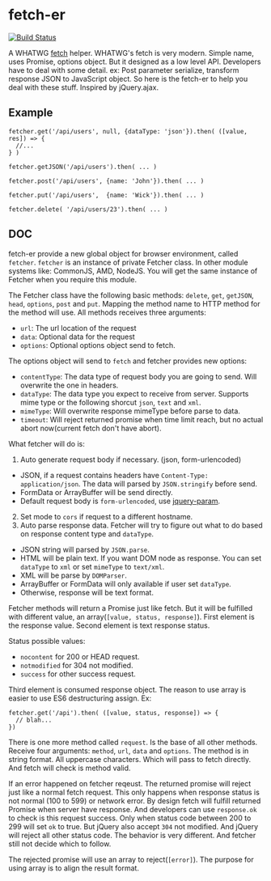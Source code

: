 fetch-er
========

[![Build Status](https://travis-ci.org/othree/fetcher.svg?branch=master)](https://travis-ci.org/othree/fetcher)

A WHATWG [fetch][] helper. WHATWG's fetch is very modern. Simple name, uses Promise, options object. 
But it designed as a low level API. Developers have to deal with some detail. ex: Post parameter 
serialize, transform response JSON to JavaScript object. So here is the fetch-er to help you deal 
with these stuff. Inspired by jQuery.ajax.


[fetch]:http://updates.html5rocks.com/2015/03/introduction-to-fetch

Example
-------

    fetcher.get('/api/users', null, {dataType: 'json'}).then( ([value, res]) => {
      //...
    } )

    fetcher.getJSON('/api/users').then( ... )

    fetcher.post('/api/users', {name: 'John'}).then( ... )

    fetcher.put('/api/users',  {name: 'Wick'}).then( ... )

    fetcher.delete( '/api/users/23').then( ... )

DOC
---

fetch-er provide a new global object for browser environment, called `fetcher`. `fetcher` is an instance
of private Fetcher class. In other module systems like: CommonJS, AMD, NodeJS. You will get the same 
instance of Fetcher when you require this module.

The Fetcher class have the following basic methods: `delete`, `get`, `getJSON`, `head`, `options`, `post`
and `put`. Mapping the method name to HTTP method for the method will use. All methods receives three 
arguments:

* `url`: The url location of the request
* `data`: Optional data for the request
* `options`: Optional options object send to fetch.

The options object will send to `fetch` and fetcher provides new options:

* `contentType`: The data type of request body you are going to send. Will overwrite the one in headers.
* `dataType`: The data type you expect to receive from server. Supports mime type or the following shorcut
  `json`, `text` and `xml`.
* `mimeType`: Will overwrite response mimeType before parse to data.
* `timeout`: Will reject returned promise when time limit reach, but no actual abort now(current fetch don't have abort).


What fetcher will do is:

1. Auto generate request body if necessary. (json, form-urlencoded)
  * JSON, if a request contains headers have `Content-Type: application/json`. The data will parsed by `JSON.stringify` before send.
  * FormData or ArrayBuffer will be send directly.
  * Default request body is `form-urlencoded`, use [jquery-param](https://www.npmjs.com/package/jquery-param).
2. Set mode to `cors` if request to a different hostname.
3. Auto parse response data. Fetcher will try to figure out what to do based on response content type and 
`dataType`.
  * JSON string will parsed by `JSON.parse`.
  * HTML will be plain text. If you want DOM node as response. You can set `dataType` to `xml` or set `mimeType` to `text/xml`.
  * XML will be parse by `DOMParser`.
  * ArrayBuffer or FormData will only available if user set `dataType`.
  * Otherwise, response will be text format.

Fetcher methods will return a Promise just like fetch. But it will be fulfilled with different value, an 
array(`[value, status, response]`). First element is the response value. Second element is text response status.

Status possible values: 

* `nocontent` for 200 or HEAD request.
* `notmodified` for 304 not modified.
* `success` for other success request.

Third element is consumed response object. The reason to use array is easier to use ES6 destructuring assign. Ex:

    fetcher.get('/api').then( ([value, status, response]) => {
      // blah...
    })

There is one more method called `request`. Is the base of all other methods. Receive four arguments: `method`,
`url`, `data` and `options`. The method is in string format. All uppercase characters. Which will pass to 
fetch directly. And fetch will check is method valid.

If an error happened on fetcher reqeust. The returned promise will reject just like a normal fetch request.
This only happens when response status is not normal (100 to 599) or network error. By design fetch will fulfill
returned Promise when server have response. And developers can use `response.ok` to check is this request success.
Only when status code between 200 to 299 will set `ok` to true. But jQuery also accept `304` not modified.
And jQuery will reject all other status code. The behavior is very different. And fetcher still not decide which 
to follow. 

The rejected promise will use an array to reject(`[error]`). The purpose for using array is to align the result format.


